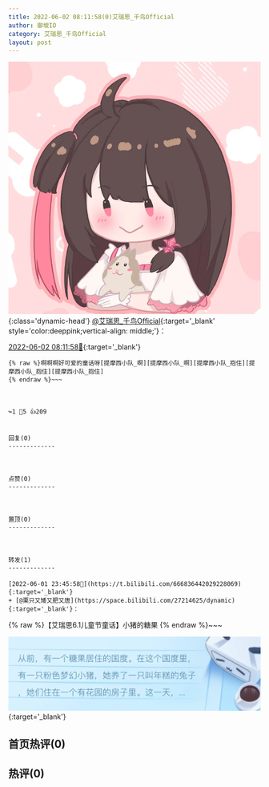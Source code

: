 ```yaml
---
title: 2022-06-02 08:11:58(0)艾瑞思_千鸟Official
author: 御坂IO
category: 艾瑞思_千鸟Official
layout: post
---
```


![img](/images/7e08840c56f251de28bdf766b647bd5fe9a5d50a.jpg){:class='dynamic-head'}
[@艾瑞思_千鸟Official](https://space.bilibili.com/1090010845/dynamic){:target='_blank' style='color:deeppink;vertical-align: middle;'}：

[2022-06-02 08:11:58🔗](https://t.bilibili.com/666966837244723203){:target='_blank'}

~~~
{% raw %}啊啊啊好可爱的童话呀[提摩西小队_啊][提摩西小队_啊][提摩西小队_抱住][提摩西小队_抱住][提摩西小队_抱住]
{% endraw %}~~~



↪️1 💬5 👍209


回复(0)
-------------



点赞(0)
-------------



置顶(0)
-------------



转发(1)
-------------

[2022-06-01 23:45:58🔗](https://t.bilibili.com/666836442029228069){:target='_blank'}
+ [@栗只又矮又肥又唐](https://space.bilibili.com/27214625/dynamic){:target='_blank'}：
~~~
{% raw %}【艾瑞思6.1儿童节童话】小猪的糖果
{% endraw %}~~~



[![img](/images/9a7d72241c7441ae1c2aa12528203c263f81ba45.png)](///www.bilibili.com/read/cv16908337){:target='_blank'}



首页热评(0)
-------------



热评(0)
-------------




